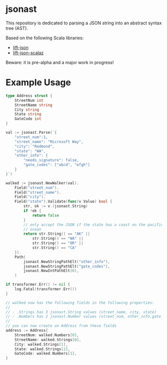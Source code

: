 # jsonast

This repository is dedicated to parsing a JSON string into an 
abstract syntax tree (AST).

Based on the following Scala libraries:

- [lift-json](https://github.com/lift/lift/tree/master/framework/lift-base/lift-json)
- [lift-json-scalaz](https://github.com/lift/framework/tree/master/core/json-scalaz)

Beware: it is pre-alpha and a major work in progress!

# Example Usage

```go
type Address struct {
    StreetNum int
    StreetName string
    City string
    State string
    GateCode int
}

val := jsonast.Parse(`{
    "street_num":1,
    "street_name": "Microsoft Way",
    "city": "Redmond",
    "state": "WA",
    "other_info": {
        "needs_signature": false,
        "gate_codes": ["abcd", "efgh"]
    }
}`)

walked := jsonast.NewWalker(val).
    Field("street_num").
    Field("street_name").
    Field("city").
    Field("state").Validate(func(v Value) bool {
        str, ok := v.(jsonast.String)
        if !ok {
            return false
        }
        // only accept the JSON if the state has a coast on the pacific
        // ocean
        return str.String() == "AK" || 
            str.String() == "WA" ||
            str.String() == "OR" ||
            str.String() == "CA"
    }).
    Path(
        jsonast.NewStringPathElt("other_info"),
        jsonast.NewStringPathElt("gate_codes"),
        jsonast.NewIntPathElt(0),
    )

if transformer.Err() != nil {
    log.Fatal(transformer.Err())
}

// walked now has the following fields in the following properties:
//
// - .Strings has 3 jsonast.String values (street_name, city, state)
// - .Numbers has 2 jsonast.Number values (street_num, other_info.gate_codes[0])
//
// you can now create an Address from these fields
address := Address{
    StreetNum: walked.Numbers[0],
    StreetName: walked.Strings[0],
    City: walked.Strings[1],
    State: walked.Strings[2],
    GateCode: walked.Numbers[1],
}
```
